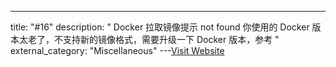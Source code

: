 ---
title: "#16"
description: "
Docker 拉取镜像提示 not found
你使用的 Docker 版本太老了，不支持新的镜像格式，需要升级一下 Docker
版本，参考 
"
external_category: "Miscellaneous"
---[Visit Website](https://github.com/zema1/watchvuln/issues/16)

